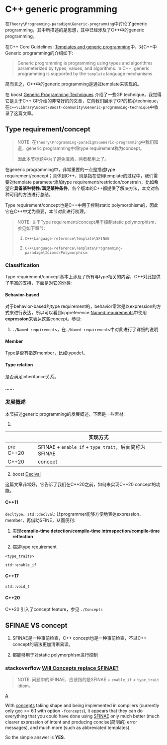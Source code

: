 # C++ generic programming

在`Theory\Programming-paradigm\Generic-programming`中讨论了generic programming，其中所描述的是思想，其中已经涉及了C++中的generic programming。

在C++ Core Guidelines: [Templates and generic programming](https://isocpp.github.io/CppCoreGuidelines/CppCoreGuidelines#S-templates)中，对C++中Generic programming的介绍如下:

> Generic programming is programming using types and algorithms parameterized by types, values, and algorithms. In C++, generic programming is supported by the `template` language mechanisms.

简而言之，C++中的generic programming是通过template来实现的。

在 boost [Generic Programming Techniques](https://www.boost.org/community/generic_programming.html) 介绍了一些GP technique，我觉得它是关于C++ GP介绍的非常好的的文章，它向我们展示了GP的核心technique，在`C++\Library\Boost\Boost-community\Generic-programming-technique`中收录了这篇文章。



## Type requirement/concept

> NOTE: 在`Theory\Programming-paradigm\Generic-programming`中我们知道，generic programming中将type requirement称为concept。
>
> 因此本节标题中为了避免混淆，两者都用上了。

在generic programming中，非常重要的一点是描述type requirement/concept；具体到C++，则是指在使用template的过程中，我们需要对template parameter添加type requirement/restriction/constrain，比如希望它**具备某种特性**/**满足某种条件**，各个版本的C++都提供了解决方法，本文对各种可用的方法进行总结。

Type requirement/concept也是C++中用于控制static polymorphism的，因此它在C++中尤为重要，本节对此进行梳理。

> NOTE: 关于Type requirement/concept用于控制static polymorphism，参见如下章节:
>
> 1) `C++\Language-reference\Template\SFINAE`
>
> 2) `C++\Language-reference\Template\Programming-paradigm\Idioms\Polymorphism`

### Classification

Type requirement/concept基本上涉及了所有与type相关的内容，C++对此提供了丰富的支持，下面是对它的分类: 

#### Behavior-based

对于behavior-based的type requirement的，behavior常常是以expression的方式来进行表达，所以可以看到cppreference [Named requirements](https://en.cppreference.com/w/cpp/named_req)中使用**expression**来表达这些concept。参见:

1) `./Named-requirements`，在`./Named-requirements`中对此进行了详细的说明

#### Member

Type是否有指定member，比如typedef。

#### Type relation

是否满足inheritance关系。

#### ......

### 发展概述

本节描述generic programming的发展概述，下面是一些素材:

1) 

|           | 实现方式                                              |
| --------- | ----------------------------------------------------- |
| pre C++20 | SFINAE + `enable_if` + `type_trait`，后面简称为SFINAE |
| C++20     | concept                                               |

2) boost [Declval](https://www.boost.org/doc/libs/1_54_0/libs/utility/doc/html/declval.html)

这篇文章非常好，它告诉了我们在C++20之前，如何来实现C++20 concept的功能。

#### C++11

`decltype`、`std::declval`: 让programmer能够方便地表达expression、member，再借助SFINE，从而便利:

1) 实现**compile-time detection**/**compile-time introspection**/**compile-time reflection**

2) 描述type requirement

`<type_traits>`

`std::enable_if`

#### C++17

`std::void_t`

#### C++20

C++20 引入了concept feature，参见 `./Concepts`



## SFINAE VS concept

1) SFINAE是一种事前检查，C++ concept也是一种事前检查，不过C++ concept的语法更加清晰易读。

2) 都能够用于对static polymorphism进行控制

### stackoverflow [Will Concepts replace SFINAE?](https://stackoverflow.com/questions/28133118/will-concepts-replace-sfinae)

> NOTE: 问题中的SFINAE，应该指的是SFINAE + `enable_if` + `type_trait` idiom。

[A](https://stackoverflow.com/a/42072950)

With [concepts](http://en.cppreference.com/w/cpp/language/constraints) taking shape and being implemented in compilers (currently only gcc >= 6.1 with option `-fconcepts`), it appears that they can do everything that you could have done using [SFINAE](http://en.cppreference.com/w/cpp/language/sfinae) only much better (much clearer expression of intent and producing concise(简明的) error messages), and much more (such as abbreviated templates).

So the simple answer is **YES**.
